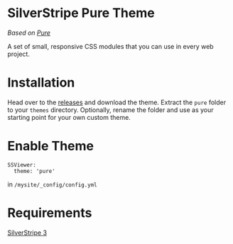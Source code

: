 SilverStripe Pure Theme
===========================

*Based on [Pure](http://purecss.io/)*

A set of small, responsive CSS modules that you can use in every web project.

Installation
=================================

Head over to the [releases](https://github.com/ryanwachtl/silverstripe-pure-theme/releases) and download the theme. Extract the `pure` folder to your `themes` directory. Optionally, rename the folder and use as your starting point for your own custom theme.

Enable Theme
=================================

```
SSViewer:
  theme: 'pure'
```

in `/mysite/_config/config.yml`

Requirements
=================================

[SilverStripe 3](https://github.com/silverstripe/silverstripe-framework)
